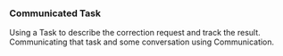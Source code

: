 ### Communicated Task

Using a Task to describe the correction request and track the result. Communicating that task and some conversation using Communication.

